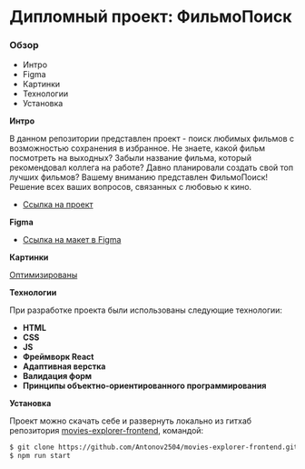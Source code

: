 # Дипломный проект: ФильмоПоиск

### Обзор

* Интро
* Figma
* Картинки
* Технологии
* Установка

**Интро**

В данном репозитории представлен проект - поиск любимых фильмов с возможностью сохранения в избранное. Не знаете, какой фильм посмотреть на выходных? Забыли название фильма, который рекомендовал коллега на работе? Давно планировали создать свой топ лучших фильмов? Вашему вниманию представлен ФильмоПоиск! Решение всех ваших вопросов, связанных с любовью к кино.

* [Ссылка на проект](https://antonov.movies-explorer.nomoredomains.club)

**Figma**

* [Ссылка на макет в Figma](https://www.figma.com/file/ChRfbQTo3stya42rGQ3dp5/Diploma-Copy)

**Картинки**

[Оптимизированы](https://tinypng.com/)

**Технологии**

 При разработке проекта были использованы следующие технологии:

- **HTML**
- **CSS**
- **JS**
- **Фреймворк React**
- **Адаптивная верстка**
- **Валидация форм**
- **Принципы объектно-ориентированного программирования**

**Установка**

Проект можно скачать себе и развернуть локально из гитхаб репозитория [movies-explorer-frontend](https://github.com/Antonov2504/movies-explorer-frontend), командой:
 ```html
$ git clone https://github.com/Antonov2504/movies-explorer-frontend.git
$ npm run start
```
